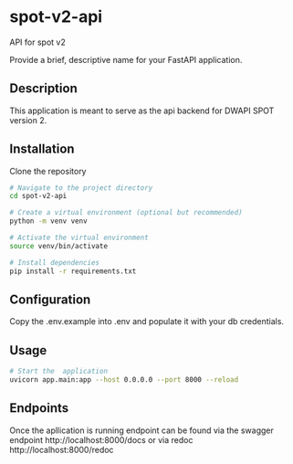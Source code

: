 # spot-v2-api
API for spot v2

Provide a brief, descriptive name for your FastAPI application.

## Description

This application is meant to serve as the api backend for DWAPI SPOT version 2.

## Installation

Clone the repository 

```bash
# Navigate to the project directory
cd spot-v2-api

# Create a virtual environment (optional but recommended)
python -m venv venv

# Activate the virtual environment
source venv/bin/activate

# Install dependencies
pip install -r requirements.txt
```
## Configuration

Copy the .env.example into .env and populate it with your db credentials.

## Usage

```bash
# Start the  application
uvicorn app.main:app --host 0.0.0.0 --port 8000 --reload
```
## Endpoints
Once the apllication is running endpoint can be found via the swagger endpoint
http://localhost:8000/docs
or via redoc
http://localhost:8000/redoc


